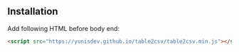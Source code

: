 ## Installation
Add following HTML before body end:
```html
<script src="https://yunisdev.github.io/table2csv/table2csv.min.js"></script>
```